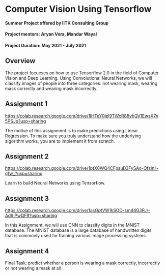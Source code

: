 # Computer Vision Using Tensorflow
#### Summer Project offered by IITK Consulting Group
#### Project mentors: Aryan Vora, Mandar Wayal
#### Project Duration: May 2021 - July 2021

## Overview
The project focueses on how to use Tensorflow 2.0 in the field of Computer Vision and Deep Learning.
Using Convolutional Neural Networks, we will classify images of people into three categories: not wearing mask, wearing mask correctly and wearing mask incorrectly.

## Assignment 1
https://colab.research.google.com/drive/1lHTeY0ieI9TWcR88yhQV1EwsX7n5PSJq?usp=sharing

The motive of this assignment is to make predictions using Linear Regression. To make sure you truly understand how the underlying algorithm works, you are to implement it from scratch.

## Assignment 2
https://colab.research.google.com/drive/1ptX8WQ4CFpsuB3FySAo-Ofzinil-gfw_?usp=sharing

Learn to build Neural Networks using Tensorflow.

## Assignment 3
https://colab.research.google.com/drive/1asGptVW1kSOD-sm44G3PJr-Ad9lPwQFR?usp=sharing

In this Assignment, we will use CNN to classify digits in the MNIST database.
The MNIST database is a large database of handwritten digits that is commonly used for training various image processing systems.

## Assignment 4
Final Task; predict whether a person is wearing a mask correctly, incorrectly or not wearing a mask at all
